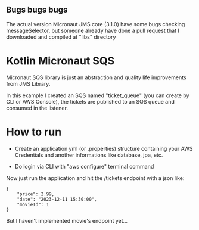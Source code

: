 ## Bugs bugs bugs
The actual version Micronaut JMS core (3.1.0) have some bugs checking messageSelector, but someone
already have done a pull request that I downloaded and compiled at "libs" directory

# Kotlin Micronaut SQS
Micronaut SQS library is just an abstraction and quality life improvements from JMS Library.

In this example I created an SQS named "ticket_queue" (you can create by CLI or AWS Console),
the tickets are published to an SQS queue and consumed in the listener.

# How to run
- Create an application yml (or .properties) structure containing your AWS Credentials and
another informations like database, jpa, etc.

- Do login via CLI with "aws configure" terminal command

Now just run the application and hit the /tickets endpoint with a json like:

    {
        "price": 2.99,
        "date": "2023-12-11 15:30:00",
        "movieId": 1
    }

But I haven't implemented movie's endpoint yet...